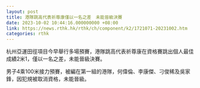 ```yaml
---
layout: post
title: 港隊跳高代表祈尊康僅以一名之差　未能晉級決賽
date: 2023-10-02 10:44:16.000000000 +08:00
link: https://news.rthk.hk/rthk/ch/component/k2/1721071-20231002.htm
categories: rthk
---
```


杭州亞運田徑項目今早舉行多場預賽，港隊跳高代表祈尊康在資格賽跳出個人最佳成績2米1，僅以一名之差，未能晉級決賽。

男子4乘100米接力預賽，被編在第一組的港隊，何偉倫、李康傑、刁俊稀及吳家鋒，因犯規被取消資格，未能晉級。
